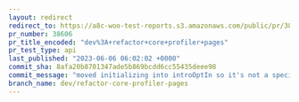 ```yaml
---
layout: redirect
redirect_to: https://a8c-woo-test-reports.s3.amazonaws.com/public/pr/38606/api/index.html
pr_number: 38606
pr_title_encoded: "dev%3A+refactor+core+profiler+pages"
pr_test_type: api
last_published: "2023-06-06 06:02:02 +0000"
commit_sha: 8afa20b8701347ade5b869bcdd6cc55435deee98
commit_message: "moved initializing into introOptIn so it's not a special case by itself"
branch_name: dev/refactor-core-profiler-pages
---
```

